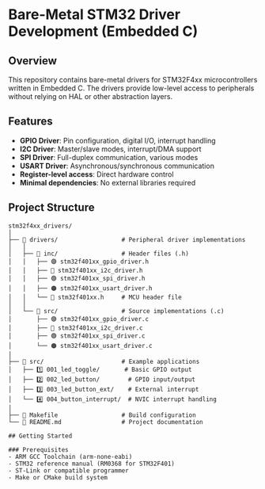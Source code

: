 # Bare-Metal STM32 Driver Development (Embedded C)

## Overview
This repository contains bare-metal drivers for STM32F4xx microcontrollers written in Embedded C. The drivers provide low-level access to peripherals without relying on HAL or other abstraction layers.

## Features
- **GPIO Driver**: Pin configuration, digital I/O, interrupt handling
- **I2C Driver**: Master/slave modes, interrupt/DMA support  
- **SPI Driver**: Full-duplex communication, various modes
- **USART Driver**: Asynchronous/synchronous communication
- **Register-level access**: Direct hardware control
- **Minimal dependencies**: No external libraries required

## Project Structure

```text
stm32f4xx_drivers/
│
├── 📁 drivers/                  # Peripheral driver implementations
│   │
│   ├── 📁 inc/                  # Header files (.h)
│   │   ├── 🟣 stm32f401xx_gpio_driver.h
│   │   ├── 🔵 stm32f401xx_i2c_driver.h
│   │   ├── 🟢 stm32f401xx_spi_driver.h
│   │   ├── 🟠 stm32f401xx_usart_driver.h
│   │   └── 🔴 stm32f401xx.h     # MCU header file
│   │
│   └── 📁 src/                  # Source implementations (.c)
│       ├── 🟣 stm32f401xx_gpio_driver.c
│       ├── 🔵 stm32f401xx_i2c_driver.c
│       ├── 🟢 stm32f401xx_spi_driver.c
│       └── 🟠 stm32f401xx_usart_driver.c
│
├── 📁 src/                      # Example applications
│   ├── 1️⃣ 001_led_toggle/       # Basic GPIO output
│   ├── 2️⃣ 002_led_button/        # GPIO input/output
│   ├── 3️⃣ 003_led_button_ext/    # External interrupt
│   └── 4️⃣ 004_button_interrupt/  # NVIC interrupt handling
│
├── 📄 Makefile                  # Build configuration
└── 📄 README.md                 # Project documentation

## Getting Started

### Prerequisites
- ARM GCC Toolchain (arm-none-eabi)
- STM32 reference manual (RM0368 for STM32F401)
- ST-Link or compatible programmer
- Make or CMake build system
